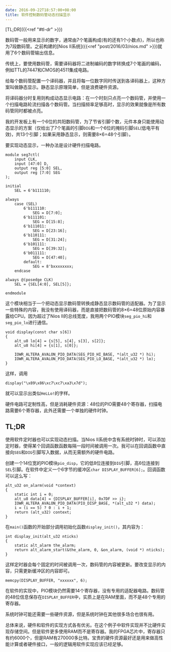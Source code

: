 ```yaml
---
date: 2016-09-22T18:57:00+08:00
title: 软件控制数码管动态扫描显示
---
```


[TL;DR]({{<ref "#tl-dr" >}})

数码管一般用来显示的数字，通常由7个笔画构成(有的还有1个小数点)，所以也称为7段数码管。之前构建的[Nios II系统]({{<ref "post/2016/03/nios.md" >}})就用了6个数码管输出信息。

传统上，要使用数码管，需要译码器将二进制编码的数字转换成7个笔画的编码，例如TTL的7447和CMOS的4511集成电路。

给每个数码管配置一个译码器，并且将每一位数字同时传送到各译码器上，这种方案叫做静态显示。静态显示原理简单，但是浪费硬件资源。

将译码器分时复用则构成动态显示电路：在一个时刻只点亮一个数码管，并使用一个扫描电路轮流扫描各个数码管。当扫描频率足够高时，显示的效果就像是所有数码管同时都被点亮。

<!--more-->

我的开发板上有一个6位的共阳数码管，为了节省引脚个数，元件本身只能使用动态显示的方案（仅给出了7个笔画的引脚`DIG`和一个6位的掩码引脚`SEL`(低电平有效)，共13个引脚；如果采用静态显示，则需要8×6=48个引脚）。

要实现动态显示，一种办法是设计硬件扫描电路。

```
module seg7ctl(
	input CLK,
	input [47:0] D,
	output reg [5:0] SEL,
	output reg [7:0] SEG
);

initial
	SEL = 6'b111110;

always
	case (SEL)
		6'b111110:
			SEG = D[7:0];
		6'b111101:
			SEG = D[15:8];
		6'b111011:
			SEG = D[23:16];
		6'b110111:
			SEG = D[31:24];
		6'b101111:
			SEG = D[39:32];
		6'b011111:
			SEG = D[47:40];
		default:
			SEG = 8'bxxxxxxxx;
	endcase

always @(posedge CLK)
	SEL = {SEL[4:0], SEL[5]};

endmodule
```

这个模块相当于一个把动态显示数码管转换成静态显示数码管的适配器。为了显示一些特殊的内容，我没有使用译码器，而是直接把数码管的8×6=48位原始内容暴露给CPU。因为超过了Nios II的总线宽度，我用两个PIO模块`seg_pio_hi`和`seg_pio_lo`进行通信。

```
void display(const char s[6])
{
	alt_u8 lo[4] = {s[5], s[4], s[3], s[2]};
	alt_u8 hi[4] = {s[1], s[0]};

	IOWR_ALTERA_AVALON_PIO_DATA(SEG_PIO_HI_BASE, *(alt_u32 *) hi);
	IOWR_ALTERA_AVALON_PIO_DATA(SEG_PIO_LO_BASE, *(alt_u32 *) lo);
}
```

这样，调用

```
display("\x89\x86\xc7\xc7\xa3\x7d");
```

就可以显示出类似`HeLLo!`的字样。

硬件电路可定制性高，但是消耗硬件资源：48位的PIO需要48个寄存器，扫描电路需要6个寄存器，此外还需要一个单独的硬件时钟。

## TL;DR

使用软件定时器也可以实现动态扫描。当Nios II系统中含有系统时钟时，可以添加定时器，使得某个回调函数函数每隔一段时间被调用一次。我可以在回调函数中直接向`SEG`和`DIG`引脚写入数据，从而无需额外的硬件电路。

创建一个14位宽的PIO模块`pio_disp`，它的低8位连接到`DIG`引脚，高6位连接到`SEL`引脚。在软件中定义一个6字节的缓冲区`char DISPLAY_BUFFER[6];`。回调函数可以这么写：
```
alt_u32 on_alarm(void *context)
{
	static int i = 0;
	alt_u8 data[4] = {DISPLAY_BUFFER[i], 0x7DF >> i};
	IOWR_ALTERA_AVALON_PIO_DATA(PIO_DISP_BASE, *(alt_u32 *) data);
	i = (i == 5) ? 0 : i + 1;
	return (alt_u32) context;
}
```

在`main()`函数的开始部分调用初始化函数`display_init()`，其内容为：

```
int display_init(alt_u32 nticks)
{
	static alt_alarm the_alarm;
	return alt_alarm_start(&the_alarm, 0, &on_alarm, (void *) nticks);
}
```

这样定时器会每个固定的时间被调用一次，数码管的内容被更新。要改变显示的内容，只需更新缓冲区的内容即可。

```
memcpy(DISPLAY_BUFFER, "xxxxxx", 6);
```

在软件的实现中，PIO模块仍然需要14个寄存器，没有专用的适配器电路。数码管的48位信息保存在`DISPLAY_BUFFER`中，实质上是在RAM里面，而不是48个专用的寄存器。

系统时钟可能还需要一些硬件资源，但是系统时钟在其他很多场合也很有用。

总体来说，硬件和软件的实现方式各有优劣。在这个例子中软件实现并不比硬件实现存储空间。但是软件更多使用RAM而不是寄存器。我的FPGA芯片中，寄存器只有约6000个，但是RAM有270000多比特。宝贵的硬件资源最好还是用来做高性能计算或者硬件接口，一般的逻辑用软件实现应该已经足够。
